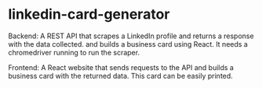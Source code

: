 # linkedin-card-generator

Backend:
A REST API that scrapes a LinkedIn profile and returns a response with the data collected. and builds a business card using React.
It needs a chromedriver running to run the scraper.

Frontend:
A React website that sends requests to the API and builds a business card with the returned data. This card can be easily printed.


